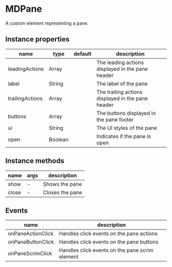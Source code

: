 # MDPane

A custom element representing a pane.

## Instance properties

| name            | type    | default | description                                            |
| --------------- | ------- | ------- | ------------------------------------------------------ |
| leadingActions  | Array   |         | The leading actions displayed in the pane header       |
| label           | String  |         | The label of the pane                                  |
| trailingActions | Array   |         | The trailing actions displayed in the pane header      |
| buttons         | Array   |         | The buttons displayed in the pane footer               |
| ui              | String  |         | The UI styles of the pane                              |
| open            | Boolean |         | Indicates if the pane is open                          |

## Instance methods

| name    | args | description                         |
| ------- | ---- | ----------------------------------- |
| show    | -    | Shows the pane                     |
| close   | -    | Closes the pane                    |

## Events

| name               | description                                    |
| ------------------ | ---------------------------------------------- |
| onPaneActionClick  | Handles click events on the pane actions       |
| onPaneButtonClick | Handles click events on the pane buttons       |
| onPaneScrimClick   | Handles click events on the pane scrim element |
